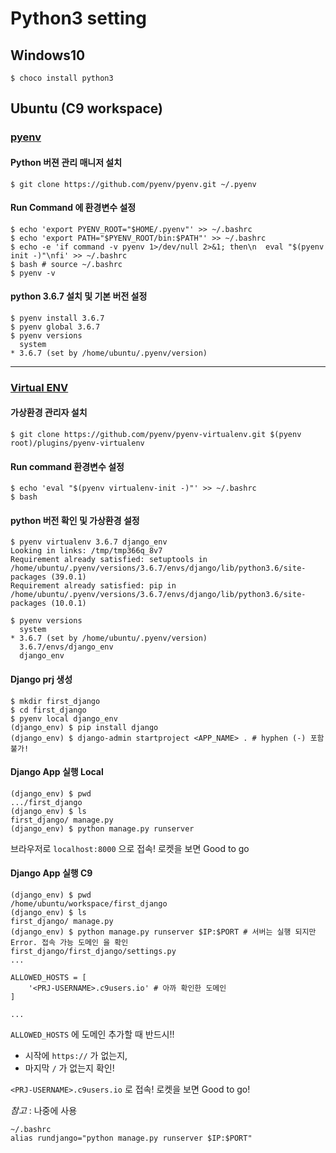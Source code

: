 # Python3 setting

## Windows10

```
$ choco install python3
```



## Ubuntu (C9 workspace)

### [pyenv](https://github.com/pyenv/pyenv)

#### Python 버젼 관리 매니저 설치

```
$ git clone https://github.com/pyenv/pyenv.git ~/.pyenv
```



#### Run Command 에 환경변수 설정

```
$ echo 'export PYENV_ROOT="$HOME/.pyenv"' >> ~/.bashrc
$ echo 'export PATH="$PYENV_ROOT/bin:$PATH"' >> ~/.bashrc
$ echo -e 'if command -v pyenv 1>/dev/null 2>&1; then\n  eval "$(pyenv init -)"\nfi' >> ~/.bashrc
$ bash # source ~/.bashrc
$ pyenv -v
```



#### python 3.6.7 설치 및 기본 버전 설정

```
$ pyenv install 3.6.7
$ pyenv global 3.6.7
$ pyenv versions
  system
* 3.6.7 (set by /home/ubuntu/.pyenv/version)
```

------



### [Virtual ENV](https://github.com/pyenv/pyenv-virtualenv)

#### 가상환경 관리자 설치

```
$ git clone https://github.com/pyenv/pyenv-virtualenv.git $(pyenv root)/plugins/pyenv-virtualenv
```



#### Run command 환경변수 설정

```
$ echo 'eval "$(pyenv virtualenv-init -)"' >> ~/.bashrc
$ bash
```



#### python 버전 확인 및 가상환경 설정

```
$ pyenv virtualenv 3.6.7 django_env
Looking in links: /tmp/tmp366q_8v7
Requirement already satisfied: setuptools in /home/ubuntu/.pyenv/versions/3.6.7/envs/django/lib/python3.6/site-packages (39.0.1)
Requirement already satisfied: pip in /home/ubuntu/.pyenv/versions/3.6.7/envs/django/lib/python3.6/site-packages (10.0.1)

$ pyenv versions
  system
* 3.6.7 (set by /home/ubuntu/.pyenv/version)
  3.6.7/envs/django_env
  django_env
```



#### Django prj 생성

```
$ mkdir first_django
$ cd first_django
$ pyenv local django_env
(django_env) $ pip install django
(django_env) $ django-admin startproject <APP_NAME> . # hyphen (-) 포함 불가!
```



#### Django App 실행 Local

```
(django_env) $ pwd
.../first_django
(django_env) $ ls
first_django/ manage.py
(django_env) $ python manage.py runserver 
```

브라우저로 `localhost:8000` 으로 접속! 로켓을 보면 Good to go



#### Django App 실행 C9

```
(django_env) $ pwd
/home/ubuntu/workspace/first_django
(django_env) $ ls
first_django/ manage.py
(django_env) $ python manage.py runserver $IP:$PORT # 서버는 실행 되지만 Error. 접속 가능 도메인 을 확인
first_django/first_django/settings.py
...

ALLOWED_HOSTS = [
    '<PRJ-USERNAME>.c9users.io' # 아까 확인한 도메인
]

...
```

`ALLOWED_HOSTS` 에 도메인 추가할 때 반드시!!

- 시작에 `https://` 가 없는지,
- 마지막 `/` 가 없는지 확인!

`<PRJ-USERNAME>.c9users.io` 로 접속! 로켓을 보면 Good to go!

*참고* : 나중에 사용

```
~/.bashrc
alias rundjango="python manage.py runserver $IP:$PORT"
```